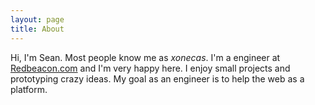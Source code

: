 ```yaml
---
layout: page
title: About
---
```


Hi, I'm Sean.  Most people know me as *xonecas*.  I'm a engineer at [Redbeacon.com](//redbeacon.com) and I'm very happy here.  I enjoy small projects and prototyping crazy ideas.  My goal as an engineer is to help the web as a platform.
